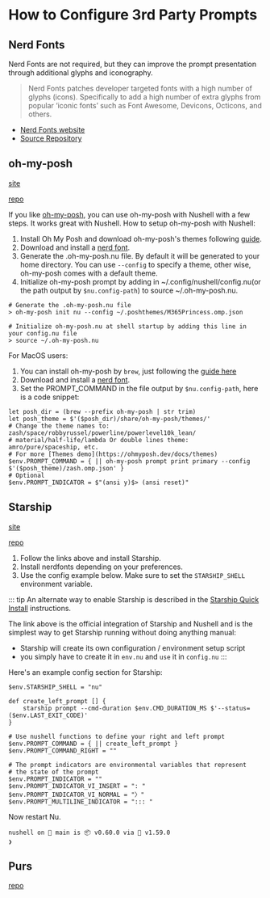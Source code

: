 # How to Configure 3rd Party Prompts

## Nerd Fonts

Nerd Fonts are not required, but they can improve the prompt presentation through additional glyphs and iconography.

> Nerd Fonts patches developer targeted fonts with a high number of glyphs (icons).
> Specifically to add a high number of extra glyphs from popular ‘iconic fonts’ such as Font Awesome, Devicons, Octicons, and others.

* [Nerd Fonts website](https://www.nerdfonts.com)
* [Source Repository](https://github.com/ryanoasis/nerd-fonts)

## oh-my-posh

[site](https://ohmyposh.dev/)

[repo](https://github.com/JanDeDobbeleer/oh-my-posh)

If you like [oh-my-posh](https://ohmyposh.dev/), you can use oh-my-posh with Nushell with a few steps. It works great with Nushell. How to setup oh-my-posh with Nushell:

1. Install Oh My Posh and download oh-my-posh's themes following [guide](https://ohmyposh.dev/docs/installation/linux).
2. Download and install a [nerd font](https://github.com/ryanoasis/nerd-fonts).
3. Generate the .oh-my-posh.nu file. By default it will be generated to your home directory. You can use `--config` to specify a theme, other wise, oh-my-posh comes with a default theme.
4. Initialize oh-my-posh prompt by adding in ~/.config/nushell/config.nu(or the path output by `$nu.config-path`) to source ~/.oh-my-posh.nu.

```nu
# Generate the .oh-my-posh.nu file
> oh-my-posh init nu --config ~/.poshthemes/M365Princess.omp.json

# Initialize oh-my-posh.nu at shell startup by adding this line in your config.nu file
> source ~/.oh-my-posh.nu
```

For MacOS users:

1. You can install oh-my-posh by `brew`, just following the [guide here](https://ohmyposh.dev/docs/installation/macos)
2. Download and install a [nerd font](https://github.com/ryanoasis/nerd-fonts).
3. Set the PROMPT_COMMAND in the file output by `$nu.config-path`, here is a code snippet:

```nu
let posh_dir = (brew --prefix oh-my-posh | str trim)
let posh_theme = $'($posh_dir)/share/oh-my-posh/themes/'
# Change the theme names to: zash/space/robbyrussel/powerline/powerlevel10k_lean/
# material/half-life/lambda Or double lines theme: amro/pure/spaceship, etc.
# For more [Themes demo](https://ohmyposh.dev/docs/themes)
$env.PROMPT_COMMAND = { || oh-my-posh prompt print primary --config $'($posh_theme)/zash.omp.json' }
# Optional
$env.PROMPT_INDICATOR = $"(ansi y)$> (ansi reset)"
```

## Starship

[site](https://starship.rs/)

[repo](https://github.com/starship/starship)

1. Follow the links above and install Starship.
2. Install nerdfonts depending on your preferences.
3. Use the config example below. Make sure to set the `STARSHIP_SHELL` environment variable.

::: tip
An alternate way to enable Starship is described in the [Starship Quick Install](https://starship.rs/#nushell) instructions.

The link above is the official integration of Starship and Nushell and is the simplest way to get
Starship running without doing anything manual:

- Starship will create its own configuration / environment setup script
- you simply have to create it in `env.nu` and `use` it in `config.nu`
  :::

Here's an example config section for Starship:

```nu
$env.STARSHIP_SHELL = "nu"

def create_left_prompt [] {
    starship prompt --cmd-duration $env.CMD_DURATION_MS $'--status=($env.LAST_EXIT_CODE)'
}

# Use nushell functions to define your right and left prompt
$env.PROMPT_COMMAND = { || create_left_prompt }
$env.PROMPT_COMMAND_RIGHT = ""

# The prompt indicators are environmental variables that represent
# the state of the prompt
$env.PROMPT_INDICATOR = ""
$env.PROMPT_INDICATOR_VI_INSERT = ": "
$env.PROMPT_INDICATOR_VI_NORMAL = "〉"
$env.PROMPT_MULTILINE_INDICATOR = "::: "
```

Now restart Nu.

```
nushell on 📙 main is 📦 v0.60.0 via 🦀 v1.59.0
❯
```

## Purs

[repo](https://github.com/xcambar/purs)
